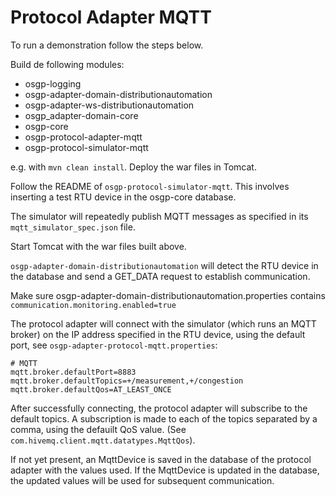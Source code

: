 # Protocol Adapter MQTT 

To run a demonstration follow the steps below.

Build de following modules:

* osgp-logging
* osgp-adapter-domain-distributionautomation
* osgp-adapter-ws-distributionautomation
* osgp_adapter-domain-core
* osgp-core
* osgp-protocol-adapter-mqtt
* osgp-protocol-simulator-mqtt

e.g. with `mvn clean install`.
Deploy the war files in Tomcat.

Follow the README of `osgp-protocol-simulator-mqtt`. 
This involves inserting a test RTU device in the osgp-core database.

The simulator will repeatedly publish MQTT messages as specified in its `mqtt_simulator_spec.json` file.

Start Tomcat with the war files built above. 

`osgp-adapter-domain-distributionautomation` will detect the RTU device in the database and send
a GET_DATA request to establish communication. 

Make sure osgp-adapter-domain-distributionautomation.properties contains `communication.monitoring.enabled=true`

The protocol adapter will connect with the simulator (which runs an MQTT broker) on the IP address specified
in the RTU device, using the default port, see `osgp-adapter-protocol-mqtt.properties`:

```
# MQTT
mqtt.broker.defaultPort=8883
mqtt.broker.defaultTopics=+/measurement,+/congestion
mqtt.broker.defaultQos=AT_LEAST_ONCE 
```

After successfully connecting, the protocol adapter will subscribe to the default topics. A subscription 
is made to each of the topics separated by a comma, using the defauilt QoS value. 
(See `com.hivemq.client.mqtt.datatypes.MqttQos`).

If not yet present, an MqttDevice is saved in the database of the protocol adapter with the values used. 
If the MqttDevice is updated in the database, the updated values will be used for subsequent communication.


